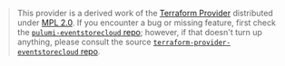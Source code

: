 > This provider is a derived work of the [Terraform Provider](https://github.com/EventStore/terraform-provider-eventstorecloud)
> distributed under [MPL 2.0](https://www.mozilla.org/en-US/MPL/2.0/). If you encounter a bug or missing feature,
> first check the [`pulumi-eventstorecloud` repo](https://github.com/EventStore/pulumi-eventstorecloud/issues); however, if that doesn't turn up anything,
> please consult the source [`terraform-provider-eventstorecloud` repo](https://github.com/EventStore/terraform-provider-eventstorecloud/issues).
